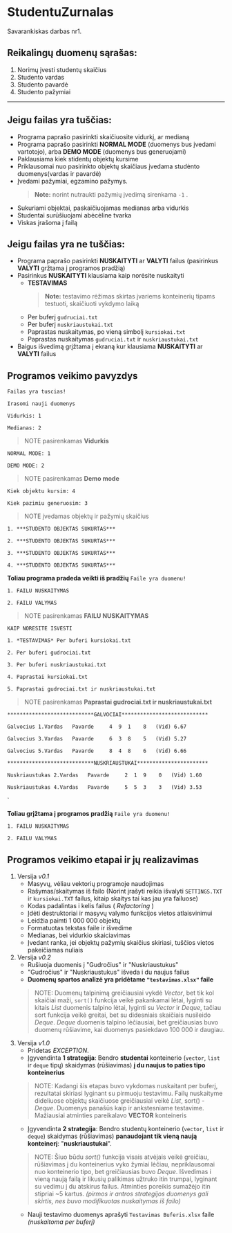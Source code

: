 
#
# StudentuZurnalas
Savarankiskas darbas nr1.

**Reikalingų duomenų sąrašas:**
--
1. Norimų įvesti studentų skaičius
2. Studento vardas
3. Studento pavardė
4. Studento pažymiai
----
## Jeigu failas yra tuščias:
* Programa paprašo pasirinkti skaičiuosite vidurkį, ar medianą
* Programa paprašo pasirinkti **NORMAL MODE** (duomenys bus įvedami vartotojo), arba **DEMO MODE** (duomenys bus generuojami) 
* Paklausiama kiek stidentų objektų kursime
* Priklausomai nuo pasirinkto objektų skaičiaus įvedama studėnto duomenys(vardas ir pavardė)
* Įvedami pažymiai, egzamino pažymys. 
	>**Note:** norint nutraukti pažymių įvedimą sirenkama `-1` . 
* Sukuriami objektai, paskaičiuojamas medianas arba vidurkis
* Studentai surūšiuojami abėcėline tvarka
* Viskas įrašoma į failą

## Jeigu failas yra ne tuščias:
* Programa paprašo pasirinkti **NUSKAITYTI** ar **VALYTI** failus (pasirinkus **VALYTI** gržtama į programos pradžią)
* Pasirinkus **NUSKAITYTI** klausiama kaip norėsite nuskaityti
     * **TESTAVIMAS**   
		  > **Note:** testavimo rėžimas skirtas įvariems konteinerių tipams 
		  testuoti, skaičiuoti vykdymo laiką
     * Per buferį `gudruciai.txt`
     * Per buferį `nuskriaustukai.txt`
     * Paprastas nuskaitymas, po vieną simbolį `kursiokai.txt`
     * Paprastas nuskaitymas `gudruciai.txt` ir `nuskriaustukai.txt`
 * Baigus išvedimą grįžtama į ekraną kur klausiama **NUSKAITYTI** ar **VALYTI** failus 
 
## Programos veikimo pavyzdys
`Failas yra tuscias!`

`Irasomi nauji duomenys`

`Vidurkis: 1`

`Medianas: 2`
   > NOTE pasirenkamas **Vidurkis**
   
`NORMAL MODE: 1`

`DEMO MODE: 2`
   > NOTE pasirenkamas **Demo mode**
 
`Kiek objektu kursim: 4`

`Kiek pazimiu generuosim: 3`

> NOTE įvedamas objektų ir  pažymių skaičius

`1. ***STUDENTO OBJEKTAS SUKURTAS***`

`2. ***STUDENTO OBJEKTAS SUKURTAS***`

`3. ***STUDENTO OBJEKTAS SUKURTAS***`

`4. ***STUDENTO OBJEKTAS SUKURTAS***`

**Toliau programa pradeda veikti iš pradžių**
`Faile yra duomenu!`

`1. FAILU NUSKAITYMAS`

`2. FAILU VALYMAS`

> NOTE pasirenkamas **FAILU NUSKAITYMAS**
> 
`KAIP NORESITE ISVESTI`

`1. *TESTAVIMAS* Per buferi kursiokai.txt`

`2. Per buferi gudrociai.txt`

`3. Per buferi nuskriaustukai.txt`

`4. Paprastai kursiokai.txt`

`5. Paprastai gudrociai.txt ir nuskriaustukai.txt`

> NOTE pasirenkamas **Paprastai gudrociai.txt ir nuskriaustukai.txt**

`****************************GALVOCIAI****************************`

`Galvocius 1.Vardas   Pavarde     4  9  1    8   (Vid) 6.67`

`Galvocius 3.Vardas   Pavarde     6  3  8    5   (Vid) 5.27`

`Galvocius 5.Vardas   Pavarde     8  4  8    6   (Vid) 6.66`

`****************************NUSKRIAUSTUKAI***********************`

`Nuskriaustukas 2.Vardas   Pavarde     2  1  9    0   (Vid) 1.60`

`Nuskriaustukas 4.Vardas   Pavarde     5  5  3    3   (Vid) 3.53`

`

**Toliau grįžtama į programos pradžią**
`Faile yra duomenu!`

`1. FAILU NUSKAITYMAS`

`2. FAILU VALYMAS`


## Programos veikimo etapai ir jų realizavimas
1. Versija *v0.1*
	* Masyvų, vėliau vektorių programoje naudojimas
	* Rašymas/skaitymas iš failo (Norint įrašyti reikia išvalyti `SETTINGS.TXT` ir `kursiokai.TXT` failus, kitaip skaitys tai kas jau yra failuose) 
	* Kodas padalintas i kelis failus ( *Refactoring* ) 
	* Įdėti destruktoriai ir masyvų valymo funkcijos vietos atlaisvinimui
	* Leidžia paimti 1 000 000 objektų 
	* Formatuotas tekstas faile ir išvedime 
	* Medianas, bei vidurkio skaiciavimas 
	* Įvedant ranka, jei objektų pažymių skaičius skiriasi, tuščios vietos pakeičiamas nuliais
2. Versija *v0.2*
      * Rušiuoja duomenis į "Gudročius" ir "Nuskriaustukus"
      * "Gudročius" ir "Nuskriaustukus" išveda i du naujus failus
      *  **Duomenų spartos analizė yra pridėtame `"testavimas.xlsx"` faile**
      >NOTE:  Duomenų talpinimą greičiausiai vykdė *Vector*, bet tik kol skaičiai maži, `sort()` funkcija veikė pakankamai lėtai, lyginti su kitais
      *List* duomenis talpino lėtai, lyginti su *Vector* ir *Deque*, tačiau sort funkcija veikė greitai, bet su didesniais skaičiais nusileido *Deque*.
      *Deque* duomenis talpino lėčiausiai, bet greičiausias buvo duomenų rūšiavime, kai duomenys pasiekdavo 100 000 ir daugiau.
3. Versija *v1.0*
	* Pridetas *EXCEPTION*.
	* Įgyvendinta **1 strategija**: Bendro **studentai** konteinerio (`vector`, `list` ir `deque` tipų) skaidymas (rūšiavimas) **į du naujus to paties tipo konteinerius**
	>NOTE: Kadangi šis etapas buvo vykdomas nuskaitant per buferį, rezultatai skiriasi lyginant su pirmuoju testavimu. Failų nuskaityme dideliuose objektų skaičiuose greičiausiai veikė *List*, sort() - *Deque*. Duomenys panašūs kaip ir ankstesniame testavime.  Mažiausiai atminties pareikalavo **VECTOR** konteineris 
	* Įgyvendinta **2 strategija**: Bendro studentų konteinerio (`vector`, `list` ir `deque`) skaidymas (rūšiavimas) **panaudojant tik vieną naują konteinerį**: "**nuskriaustukai**".
	>NOTE: Šiuo būdu *sort()* funkcija visais atvėjais veikė greičiau, rūšiavimas į du konteinerius vyko žymiai lėčiau, nepriklausomai nuo konteinerio tipo, bet greičiausias buvo *Deque*. Išvedimas i vieną naują failą ir likusių palikimas užtruko itin trumpai, lyginant su vedimu į du atskirus failus. Atminties poreikis sumažėjo itin stipriai ~5 kartus.
	*(pirmos ir antros strategijos duomenys gali skirtis, nes buvo modifikuotas nuskaitymas iš failo)* 
	* Nauji testavimo duomenys aprašyti `Testavimas Buferis.xlsx` faile *(nuskaitoma per buferį)*
